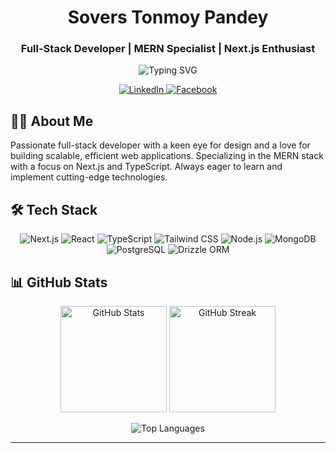 <h1 align="center">Sovers Tonmoy Pandey</h1>
<h3 align="center">Full-Stack Developer | MERN Specialist | Next.js Enthusiast</h3>

<p align="center">
  <img src="https://readme-typing-svg.herokuapp.com?font=Fira+Code&pause=1000&color=2E97F7&center=true&vCenter=true&width=435&lines=Building+modern+web+applications;Crafting+elegant+user+interfaces;Optimizing+backend+performance;Always+learning%2C+always+growing" alt="Typing SVG" />
</p>

<p align="center">
  <a href="https://linkedin.com/in/sovers-pandey" target="_blank">
    <img src="https://img.shields.io/badge/LinkedIn-0077B5?style=for-the-badge&logo=linkedin&logoColor=white" alt="LinkedIn" />
  </a>
  <a href="https://fb.com/sovers.t.pandey" target="_blank">
    <img src="https://img.shields.io/badge/Facebook-1877F2?style=for-the-badge&logo=facebook&logoColor=white" alt="Facebook" />
  </a>
</p>

## 👨‍💻 About Me

Passionate full-stack developer with a keen eye for design and a love for building scalable, efficient web applications. Specializing in the MERN stack with a focus on Next.js and TypeScript. Always eager to learn and implement cutting-edge technologies.

## 🛠️ Tech Stack

<p align="center">
  <img src="https://img.shields.io/badge/Next.js-000000?style=for-the-badge&logo=nextdotjs&logoColor=white" alt="Next.js" />
  <img src="https://img.shields.io/badge/React-20232A?style=for-the-badge&logo=react&logoColor=61DAFB" alt="React" />
  <img src="https://img.shields.io/badge/TypeScript-007ACC?style=for-the-badge&logo=typescript&logoColor=white" alt="TypeScript" />
  <img src="https://img.shields.io/badge/Tailwind_CSS-38B2AC?style=for-the-badge&logo=tailwind-css&logoColor=white" alt="Tailwind CSS" />
  <img src="https://img.shields.io/badge/Node.js-43853D?style=for-the-badge&logo=node.js&logoColor=white" alt="Node.js" />
  <img src="https://img.shields.io/badge/MongoDB-4EA94B?style=for-the-badge&logo=mongodb&logoColor=white" alt="MongoDB" />
  <img src="https://img.shields.io/badge/PostgreSQL-316192?style=for-the-badge&logo=postgresql&logoColor=white" alt="PostgreSQL" />
  <img src="https://img.shields.io/badge/Drizzle_ORM-000000?style=for-the-badge" alt="Drizzle ORM" />
</p>

## 📊 GitHub Stats

<div align="center">
  <img src="https://github-readme-stats.vercel.app/api?username=s0vers&show_icons=true&theme=react" alt="GitHub Stats" height="170" />
  <img src="https://github-readme-streak-stats.herokuapp.com/?user=s0vers&theme=react" alt="GitHub Streak" height="170" />
</div>

<p align="center">
  <img src="https://github-readme-stats.vercel.app/api/top-langs/?username=s0vers&layout=compact&theme=react" alt="Top Languages" />
</p>

---
